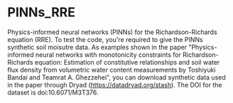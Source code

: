 # PINNs_RRE
Physics-informed neural networks (PINNs) for the Richardson-Richards equation (RRE). To test the code, you're required to give the PINNs synthetic soil moisutre data. As examples shown in the paper "Physics-informed neural networks with monotonicity constraints for Richardson-Richards equation: Estimation of constitutive relationships and soil water flux density from volumetric water content measurements by Toshiyuki Bandai and Teamrat A. Ghezzehei", you can download synthetic data used in the paper through Dryad (https://datadryad.org/stash). The DOI for the dataset is doi:10.6071/M3T376.

